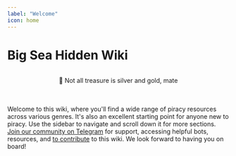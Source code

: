 ```yaml
---
label: "Welcome"
icon: home
---
```



# Big Sea Hidden Wiki

<figure class="content-center">
  <img src="https://cdn.jsdelivr.net/gh/vibestepler/picx-images-hosting@master/20231028/ship.59tf2ixg1itc.gif" alt="" style="border-radius: 15px;">
  <figcaption class="caption"></figcaption>
</figure>

<center><span class="no-link inline-flex items-center justify-center font-medium leading-none whitespace-nowrap text-gray-600 bg-white border border-gray-300 dark:text-dark-350 dark:border-dark-450 dark:bg-dark-450 h-6 px-2 text-xs rounded-md"><span>🥂 Not all treasure is silver and gold, mate</span></center>

<br>
<br>
  
<p>Welcome to this wiki, where you'll find a wide range of piracy resources across various genres. It's also an excellent starting point for anyone new to piracy. Use the sidebar to navigate and scroll down it for more sections. <a href="https://t.me/BINCCHUBchat">Join our community on Telegram</a> for support, accessing helpful bots, resources, and <a href="contribute/">to contribute</a> to this wiki. We look forward to having you on board!</p>
